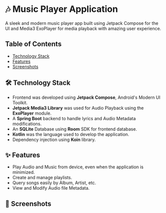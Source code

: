 # 🎶 Music Player Application
A sleek and modern music player app built using Jetpack Compose for the UI and Media3 ExoPlayer for media playback with amazing user experience.

## Table of Contents
- [Technology Stack](#techonology-stack)
- [Features](#features)
- [Screenshots](#screenshots)

## 🛠️ Technology Stack
- Frontend was developed using **Jetpack Compose**, Android's Modern UI Toolkit.
- **Jetpack Media3 Library** was used for Audio Playback using the **ExoPlayer** module.
- A **Spring Boot** backend to handle lyrics and Audio Metadata modifications.
- An **SQLite** Database using **Room** SDK for frontend database.
- **Kotlin** was the language used to develop the application.
- Dependency injection using **Koin** library.

## ✨ Features
- Play Audio and Music from device, even when the application is minimized.
- Create and manage playlists.
- Query songs easily by Album, Artist, etc.
- View and Modify Audio file Metadata.

## 📸 Screenshots